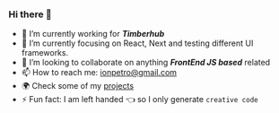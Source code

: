 ### Hi there 👋

- 🔭 I’m currently working for <strong><em>Timberhub</strong></em>
- 🌱 I’m currently focusing on React, Next and testing different UI frameworks.
- 👯 I’m looking to collaborate on anything <strong><em>FrontEnd JS based</em></strong> related
- 📫 How to reach me: ionpetro@gmail.com
- 🌍 Check some of my [projects](https://www.ionpetro.com) 
- ⚡ Fun fact: I am left handed 👈 so I only generate ```creative code```

